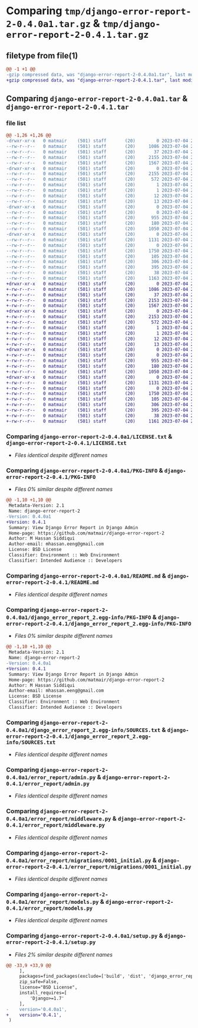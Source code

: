 # Comparing `tmp/django-error-report-2-0.4.0a1.tar.gz` & `tmp/django-error-report-2-0.4.1.tar.gz`

## filetype from file(1)

```diff
@@ -1 +1 @@
-gzip compressed data, was "django-error-report-2-0.4.0a1.tar", last modified: Tue Jul  4 22:00:05 2023, max compression
+gzip compressed data, was "django-error-report-2-0.4.1.tar", last modified: Tue Jul  4 22:03:21 2023, max compression
```

## Comparing `django-error-report-2-0.4.0a1.tar` & `django-error-report-2-0.4.1.tar`

### file list

```diff
@@ -1,26 +1,26 @@
-drwxr-xr-x   0 matmair    (501) staff       (20)        0 2023-07-04 22:00:05.199095 django-error-report-2-0.4.0a1/
--rw-r--r--   0 matmair    (501) staff       (20)     1086 2023-07-04 20:58:50.000000 django-error-report-2-0.4.0a1/LICENSE.txt
--rw-r--r--   0 matmair    (501) staff       (20)       37 2023-07-04 20:58:50.000000 django-error-report-2-0.4.0a1/MANIFEST.in
--rw-r--r--   0 matmair    (501) staff       (20)     2155 2023-07-04 22:00:05.198884 django-error-report-2-0.4.0a1/PKG-INFO
--rw-r--r--   0 matmair    (501) staff       (20)     1567 2023-07-04 21:07:36.000000 django-error-report-2-0.4.0a1/README.md
-drwxr-xr-x   0 matmair    (501) staff       (20)        0 2023-07-04 22:00:05.193822 django-error-report-2-0.4.0a1/django_error_report_2.egg-info/
--rw-r--r--   0 matmair    (501) staff       (20)     2155 2023-07-04 22:00:05.000000 django-error-report-2-0.4.0a1/django_error_report_2.egg-info/PKG-INFO
--rw-r--r--   0 matmair    (501) staff       (20)      572 2023-07-04 22:00:05.000000 django-error-report-2-0.4.0a1/django_error_report_2.egg-info/SOURCES.txt
--rw-r--r--   0 matmair    (501) staff       (20)        1 2023-07-04 22:00:05.000000 django-error-report-2-0.4.0a1/django_error_report_2.egg-info/dependency_links.txt
--rw-r--r--   0 matmair    (501) staff       (20)        1 2023-07-04 21:03:03.000000 django-error-report-2-0.4.0a1/django_error_report_2.egg-info/not-zip-safe
--rw-r--r--   0 matmair    (501) staff       (20)       12 2023-07-04 22:00:05.000000 django-error-report-2-0.4.0a1/django_error_report_2.egg-info/requires.txt
--rw-r--r--   0 matmair    (501) staff       (20)       13 2023-07-04 22:00:05.000000 django-error-report-2-0.4.0a1/django_error_report_2.egg-info/top_level.txt
-drwxr-xr-x   0 matmair    (501) staff       (20)        0 2023-07-04 22:00:05.196260 django-error-report-2-0.4.0a1/error_report/
--rw-r--r--   0 matmair    (501) staff       (20)        0 2023-07-04 20:58:50.000000 django-error-report-2-0.4.0a1/error_report/__init__.py
--rw-r--r--   0 matmair    (501) staff       (20)      955 2023-07-04 21:59:36.000000 django-error-report-2-0.4.0a1/error_report/admin.py
--rw-r--r--   0 matmair    (501) staff       (20)      180 2023-07-04 20:58:50.000000 django-error-report-2-0.4.0a1/error_report/apps.py
--rw-r--r--   0 matmair    (501) staff       (20)     1050 2023-07-04 20:58:50.000000 django-error-report-2-0.4.0a1/error_report/middleware.py
-drwxr-xr-x   0 matmair    (501) staff       (20)        0 2023-07-04 22:00:05.198595 django-error-report-2-0.4.0a1/error_report/migrations/
--rw-r--r--   0 matmair    (501) staff       (20)     1131 2023-07-04 20:58:50.000000 django-error-report-2-0.4.0a1/error_report/migrations/0001_initial.py
--rw-r--r--   0 matmair    (501) staff       (20)        0 2023-07-04 20:58:50.000000 django-error-report-2-0.4.0a1/error_report/migrations/__init__.py
--rw-r--r--   0 matmair    (501) staff       (20)     1750 2023-07-04 20:58:50.000000 django-error-report-2-0.4.0a1/error_report/models.py
--rw-r--r--   0 matmair    (501) staff       (20)      105 2023-07-04 20:58:50.000000 django-error-report-2-0.4.0a1/error_report/settings.py
--rw-r--r--   0 matmair    (501) staff       (20)      306 2023-07-04 20:58:50.000000 django-error-report-2-0.4.0a1/error_report/urls.py
--rw-r--r--   0 matmair    (501) staff       (20)      395 2023-07-04 20:58:50.000000 django-error-report-2-0.4.0a1/error_report/views.py
--rw-r--r--   0 matmair    (501) staff       (20)       38 2023-07-04 22:00:05.199156 django-error-report-2-0.4.0a1/setup.cfg
--rw-r--r--   0 matmair    (501) staff       (20)     1163 2023-07-04 21:53:56.000000 django-error-report-2-0.4.0a1/setup.py
+drwxr-xr-x   0 matmair    (501) staff       (20)        0 2023-07-04 22:03:21.195551 django-error-report-2-0.4.1/
+-rw-r--r--   0 matmair    (501) staff       (20)     1086 2023-07-04 20:58:50.000000 django-error-report-2-0.4.1/LICENSE.txt
+-rw-r--r--   0 matmair    (501) staff       (20)       37 2023-07-04 20:58:50.000000 django-error-report-2-0.4.1/MANIFEST.in
+-rw-r--r--   0 matmair    (501) staff       (20)     2153 2023-07-04 22:03:21.195354 django-error-report-2-0.4.1/PKG-INFO
+-rw-r--r--   0 matmair    (501) staff       (20)     1567 2023-07-04 21:07:36.000000 django-error-report-2-0.4.1/README.md
+drwxr-xr-x   0 matmair    (501) staff       (20)        0 2023-07-04 22:03:21.192123 django-error-report-2-0.4.1/django_error_report_2.egg-info/
+-rw-r--r--   0 matmair    (501) staff       (20)     2153 2023-07-04 22:03:21.000000 django-error-report-2-0.4.1/django_error_report_2.egg-info/PKG-INFO
+-rw-r--r--   0 matmair    (501) staff       (20)      572 2023-07-04 22:03:21.000000 django-error-report-2-0.4.1/django_error_report_2.egg-info/SOURCES.txt
+-rw-r--r--   0 matmair    (501) staff       (20)        1 2023-07-04 22:03:21.000000 django-error-report-2-0.4.1/django_error_report_2.egg-info/dependency_links.txt
+-rw-r--r--   0 matmair    (501) staff       (20)        1 2023-07-04 21:03:03.000000 django-error-report-2-0.4.1/django_error_report_2.egg-info/not-zip-safe
+-rw-r--r--   0 matmair    (501) staff       (20)       12 2023-07-04 22:03:21.000000 django-error-report-2-0.4.1/django_error_report_2.egg-info/requires.txt
+-rw-r--r--   0 matmair    (501) staff       (20)       13 2023-07-04 22:03:21.000000 django-error-report-2-0.4.1/django_error_report_2.egg-info/top_level.txt
+drwxr-xr-x   0 matmair    (501) staff       (20)        0 2023-07-04 22:03:21.194312 django-error-report-2-0.4.1/error_report/
+-rw-r--r--   0 matmair    (501) staff       (20)        0 2023-07-04 20:58:50.000000 django-error-report-2-0.4.1/error_report/__init__.py
+-rw-r--r--   0 matmair    (501) staff       (20)      955 2023-07-04 21:59:36.000000 django-error-report-2-0.4.1/error_report/admin.py
+-rw-r--r--   0 matmair    (501) staff       (20)      180 2023-07-04 20:58:50.000000 django-error-report-2-0.4.1/error_report/apps.py
+-rw-r--r--   0 matmair    (501) staff       (20)     1050 2023-07-04 20:58:50.000000 django-error-report-2-0.4.1/error_report/middleware.py
+drwxr-xr-x   0 matmair    (501) staff       (20)        0 2023-07-04 22:03:21.194859 django-error-report-2-0.4.1/error_report/migrations/
+-rw-r--r--   0 matmair    (501) staff       (20)     1131 2023-07-04 20:58:50.000000 django-error-report-2-0.4.1/error_report/migrations/0001_initial.py
+-rw-r--r--   0 matmair    (501) staff       (20)        0 2023-07-04 20:58:50.000000 django-error-report-2-0.4.1/error_report/migrations/__init__.py
+-rw-r--r--   0 matmair    (501) staff       (20)     1750 2023-07-04 20:58:50.000000 django-error-report-2-0.4.1/error_report/models.py
+-rw-r--r--   0 matmair    (501) staff       (20)      105 2023-07-04 20:58:50.000000 django-error-report-2-0.4.1/error_report/settings.py
+-rw-r--r--   0 matmair    (501) staff       (20)      306 2023-07-04 20:58:50.000000 django-error-report-2-0.4.1/error_report/urls.py
+-rw-r--r--   0 matmair    (501) staff       (20)      395 2023-07-04 20:58:50.000000 django-error-report-2-0.4.1/error_report/views.py
+-rw-r--r--   0 matmair    (501) staff       (20)       38 2023-07-04 22:03:21.195615 django-error-report-2-0.4.1/setup.cfg
+-rw-r--r--   0 matmair    (501) staff       (20)     1161 2023-07-04 22:02:34.000000 django-error-report-2-0.4.1/setup.py
```

### Comparing `django-error-report-2-0.4.0a1/LICENSE.txt` & `django-error-report-2-0.4.1/LICENSE.txt`

 * *Files identical despite different names*

### Comparing `django-error-report-2-0.4.0a1/PKG-INFO` & `django-error-report-2-0.4.1/PKG-INFO`

 * *Files 0% similar despite different names*

```diff
@@ -1,10 +1,10 @@
 Metadata-Version: 2.1
 Name: django-error-report-2
-Version: 0.4.0a1
+Version: 0.4.1
 Summary: View Django Error Report in Django Admin
 Home-page: https://github.com/matmair/django-error-report-2
 Author: M Hassan Siddiqui
 Author-email: mhassan.eeng@gmail.com
 License: BSD License
 Classifier: Environment :: Web Environment
 Classifier: Intended Audience :: Developers
```

### Comparing `django-error-report-2-0.4.0a1/README.md` & `django-error-report-2-0.4.1/README.md`

 * *Files identical despite different names*

### Comparing `django-error-report-2-0.4.0a1/django_error_report_2.egg-info/PKG-INFO` & `django-error-report-2-0.4.1/django_error_report_2.egg-info/PKG-INFO`

 * *Files 0% similar despite different names*

```diff
@@ -1,10 +1,10 @@
 Metadata-Version: 2.1
 Name: django-error-report-2
-Version: 0.4.0a1
+Version: 0.4.1
 Summary: View Django Error Report in Django Admin
 Home-page: https://github.com/matmair/django-error-report-2
 Author: M Hassan Siddiqui
 Author-email: mhassan.eeng@gmail.com
 License: BSD License
 Classifier: Environment :: Web Environment
 Classifier: Intended Audience :: Developers
```

### Comparing `django-error-report-2-0.4.0a1/django_error_report_2.egg-info/SOURCES.txt` & `django-error-report-2-0.4.1/django_error_report_2.egg-info/SOURCES.txt`

 * *Files identical despite different names*

### Comparing `django-error-report-2-0.4.0a1/error_report/admin.py` & `django-error-report-2-0.4.1/error_report/admin.py`

 * *Files identical despite different names*

### Comparing `django-error-report-2-0.4.0a1/error_report/middleware.py` & `django-error-report-2-0.4.1/error_report/middleware.py`

 * *Files identical despite different names*

### Comparing `django-error-report-2-0.4.0a1/error_report/migrations/0001_initial.py` & `django-error-report-2-0.4.1/error_report/migrations/0001_initial.py`

 * *Files identical despite different names*

### Comparing `django-error-report-2-0.4.0a1/error_report/models.py` & `django-error-report-2-0.4.1/error_report/models.py`

 * *Files identical despite different names*

### Comparing `django-error-report-2-0.4.0a1/setup.py` & `django-error-report-2-0.4.1/setup.py`

 * *Files 2% similar despite different names*

```diff
@@ -33,9 +33,9 @@
     ],
     packages=find_packages(exclude=['build', 'dist', 'django_error_report.egg-info']),
     zip_safe=False,
     license="BSD License",
     install_requires=[
         'Django>=1.7'
     ],
-    version='0.4.0a1',
+    version='0.4.1',
 )
```

